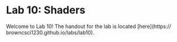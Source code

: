 # Lab 10: Shaders

Welcome to Lab 10! The handout for the lab is located [here](https:// browncsci1230.github.io/labs/lab10).

